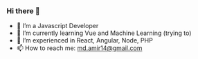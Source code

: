 ### Hi there 👋

- 🔭 I’m a Javascript Developer 
- 🌱 I’m currently learning Vue and Machine Learning (trying to)
- 👯 I’m experienced in React, Angular, Node, PHP 
- 📫 How to reach me: md.amir14@gmail.com
